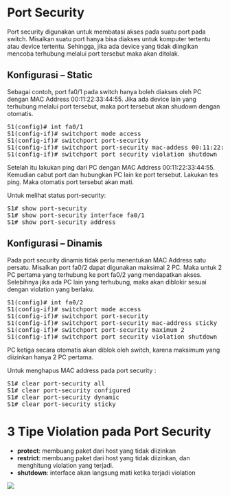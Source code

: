 # Port Security
Port security digunakan untuk membatasi akses pada suatu port pada switch. Misalkan suatu port hanya bisa diakses untuk komputer tertentu atau device tertentu. Sehingga, jika ada device yang tidak diingikan mencoba terhubung melalui port tersebut maka akan ditolak.

## Konfigurasi – Static
Sebagai contoh, port fa0/1 pada switch hanya boleh diakses oleh PC dengan MAC Address 00:11:22:33:44:55. Jika ada device lain yang terhubung melalui port tersebut, maka port tersebut akan shudown dengan otomatis.
<pre>
S1(config)# int fa0/1
S1(config-if)# switchport mode access
S1(config-if)# switchport port-security
S1(config-if)# switchport port-security mac-addess 00:11:22:33:44:55
S1(config-if)# switchport port security violation shutdown
</pre>

Setelah itu lakukan ping dari PC dengan MAC Address 00:11:22:33:44:55. Kemudian cabut port dan hubungkan PC lain ke port tersebut. Lakukan tes ping. Maka otomatis port tersebut akan mati.<br>

Untuk melihat status port-security:
<pre>
S1# show port-security
S1# show port-security interface fa0/1
S1# show port-security address
</pre>

## Konfigurasi – Dinamis
Pada port security dinamis tidak perlu menentukan MAC Address satu persatu. Misalkan port fa0/2 dapat digunakan maksimal 2 PC. Maka untuk 2 PC pertama yang terhubung ke port fa0/2 yang mendapatkan akses. Selebihnya jika ada PC lain yang terhubung, maka akan diblokir sesuai dengan violation yang berlaku.
<pre>
S1(config)# int fa0/2
S1(config-if)# switchport mode access
S1(config-if)# switchport port-security
S1(config-if)# switchport port-security mac-address sticky
S1(config-if)# switchport port-security maximum 2
S1(config-if)# switchport port security violation shutdown
</pre>

PC ketiga secara otomatis akan diblok oleh switch, karena maksimum yang diizinkan hanya 2 PC pertama.<br>

Untuk menghapus MAC address pada port security :
<pre>
S1# clear port-security all
S1# clear port-security configured
S1# clear port-security dynamic
S1# clear port-security sticky
</pre>

# 3 Tipe Violation pada Port Security
- <b>protect</b>: membuang paket dari host yang tidak diizinkan
- <b>restrict</b>: membuang paket dari host yang tidak diizinkan, dan menghitung violation yang terjadi.
- <b>shutdown</b>: interface akan langsung mati ketika terjadi violation

<img src="https://drive.google.com/uc?export=view&id=1xQjvXfyu2_taGmoulA_i_3j1RJJloIrg">
